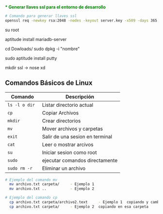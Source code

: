 __<span style="color: green;">* Generar llaves ssl para el entorno de desarrollo</span>__    
```sh
# Comando para generar llaves ssl
openssl req -newkey rsa:2048 -nodes -keyout server.key -x509 -days 365 -out server.crt
```



su root

aptitude install mariadb-server

cd Dowloads/
sudo dpkg -i "nombre"

sudo aptitude install putty




mkdir ssl -> nose xd




## Comandos Básicos de Linux


| Comando | Descripción |
| - | - |
`ls -l o dir ` | Listar directorio actual
`cp` | Copiar Archivos
`mkdir` | Crear directorios
`mv` | Mover archivos y carpetas
`exit` | Salir de una sesion en terminal
`cat` | Leer o mostrar arcivos
`su` | Iniciar sesion como root
`sudo` | ejecutar comandos directamente
`sudo rm -r`  | Eliminar un archivo





```sh
# Ejemplo del comando mv
  mv archivo.txt carpeta/     - Ejemplo 1
  mv archivo.txt ..           - Ejemplo 2
```


```sh
# Ejemplo del comando cp
  cp archivo.txt carpeta/archivo2.text     - Ejemplo 1  copiando y cambiando de nombre  en esa carpeta
  cp archivo.txt carpeta/     - Ejemplo 2  copiando en esa carpeta
```
